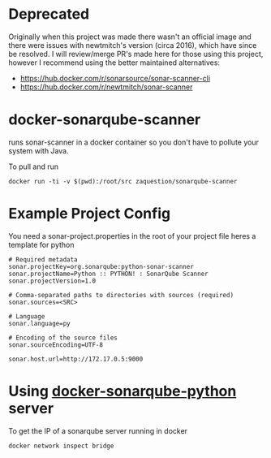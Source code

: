 # Deprecated

Originally when this project was made there wasn't an official image and there were issues with newtmitch's version (circa 2016), which have since be resolved. I will review/merge PR's made here for those using this project, however I recommend using the better maintained alternatives:
* https://hub.docker.com/r/sonarsource/sonar-scanner-cli
* https://hub.docker.com/r/newtmitch/sonar-scanner

# docker-sonarqube-scanner

runs sonar-scanner in a docker container so you don't have to pollute your system with Java.

To pull and run
```
docker run -ti -v $(pwd):/root/src zaquestion/sonarqube-scanner
```

# Example Project Config
You need a sonar-project.properties in the root of your project file heres
a template for python
```
# Required metadata
sonar.projectKey=org.sonarqube:python-sonar-scanner
sonar.projectName=Python :: PYTHON! : SonarQube Scanner
sonar.projectVersion=1.0

# Comma-separated paths to directories with sources (required)
sonar.sources=<SRC>

# Language
sonar.language=py

# Encoding of the source files
sonar.sourceEncoding=UTF-8

sonar.host.url=http://172.17.0.5:9000
```

# Using [docker-sonarqube-python](https://github.com/zaquestion/docker-sonarqube-python) server
To get the IP of a sonarqube server running in docker
```
docker network inspect bridge
```
